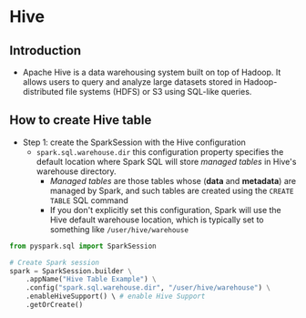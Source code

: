 # Hive

## Introduction

- Apache Hive is a data warehousing system built on top of Hadoop. It allows users to query and analyze large datasets stored in Hadoop-distributed file systems (HDFS) or S3 using SQL-like queries.

## How to create Hive table

- Step 1: create the SparkSession with the Hive configuration
  - `spark.sql.warehouse.dir` this configuration property specifies the default location where Spark SQL will store _managed tables_ in Hive's warehouse directory.
    - _Managed tables_ are those tables whose (**data** and **metadata**) are managed by Spark, and such tables are created using the `CREATE TABLE` SQL command
    - If you don't explicitly set this configuration, Spark will use the Hive default warehouse location, which is typically set to something like `/user/hive/warehouse`

```Python
from pyspark.sql import SparkSession

# Create Spark session
spark = SparkSession.builder \
    .appName("Hive Table Example") \
    .config("spark.sql.warehouse.dir", "/user/hive/warehouse") \
    .enableHiveSupport() \ # enable Hive Support
    .getOrCreate()
```
